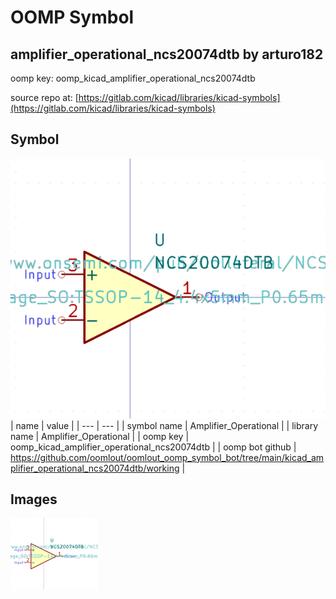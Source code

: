 # OOMP Symbol  
## amplifier_operational_ncs20074dtb  by arturo182  
  
oomp key: oomp_kicad_amplifier_operational_ncs20074dtb  
  
source repo at: [https://gitlab.com/kicad/libraries/kicad-symbols](https://gitlab.com/kicad/libraries/kicad-symbols)  
## Symbol  
  
[![working.png](working_600.png)](working.png)  
| name | value | 
| --- | --- | 
| symbol name | Amplifier_Operational | 
| library name | Amplifier_Operational | 
| oomp key | oomp_kicad_amplifier_operational_ncs20074dtb | 
| oomp bot github | https://github.com/oomlout/oomlout_oomp_symbol_bot/tree/main/kicad_amplifier_operational_ncs20074dtb/working | 
## Images  
  
[![working.png](working_140.png)](working.png)  

